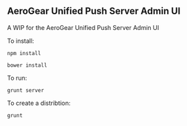 ## AeroGear Unified Push Server Admin UI

A WIP for the AeroGear Unified Push Server Admin UI

To install:

    npm install

    bower install


To run:

    grunt server

To create a distribtion:

    grunt

